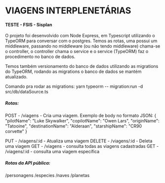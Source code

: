 # VIAGENS INTERPLENETÁRIAS

#### TESTE - FSIS - Sisplan

O projeto foi desenvolvido com Node Express, em Typescript utilizando o TypeORM para conversar com o postgres.
Temos as rotas, uma possui um middleware, passando no middleware (ou não tendo middleware) chama-se o controller,
o controller chama o service e o service (TypeORM) faz o procedimento no banco de dados.

Temos também versionamento do banco de dados utilizando as migrations do TypeORM, rodando as migrations o 
banco de dados se mantém atualizado.

Comando pra rodar as migrations: yarn typeorm -- migration:run -d src/db/dataSource.ts

##### Rotas:
POST - /viagens - Cria uma viagem.
Exemplo de body no formato JSON: 
{
	"pilotName": "Luke Skywalker",
	"copilotName": "Owen Lars",
	"originName": "Tatooine",
	"destinationName": "Alderaan",
	"starshipName": "CR90 corvette"
}

PUT - /viagens/:id - Atualiza uma viagem
DELETE - /viagens/:id - Deleta uma viagem
GET - /viagens - consulta todas as viagens cadastradas
GET - /viagens/:id - consulta uma viagem específica

##### Rotas da API pública:

/personagens
/especies
/naves
/planetas

